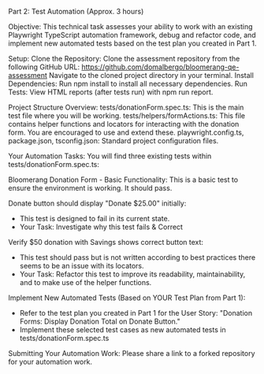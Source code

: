 Part 2: Test Automation (Approx. 3 hours)

Objective:
  This technical task assesses your ability to work with an existing Playwright TypeScript automation framework, debug and refactor code, and implement new automated tests based on the test plan you created in Part 1.

Setup:
  Clone the Repository:
    Clone the assessment repository from the following GitHub URL:
      https://github.com/domalbergo/bloomerang-qe-assessment
  Navigate to the cloned project directory in your terminal.
Install Dependencies:
  Run npm install to install all necessary dependencies.
Run Tests:
  View HTML reports (after tests run) with npm run report.
  
Project Structure Overview:
  tests/donationForm.spec.ts: This is the main test file where you will be working.
  tests/helpers/formActions.ts: This file contains helper functions and locators for interacting with the donation form. You are encouraged to use and extend these.
  playwright.config.ts, package.json, tsconfig.json: Standard project configuration files.

Your Automation Tasks:
You will find three existing tests within tests/donationForm.spec.ts:

  Bloomerang Donation Form - Basic Functionality: This is a basic test to ensure the environment is working. It should pass.
  
  Donate button should display "Donate $25.00" initially:
   - This test is designed to fail in its current state.
   - Your Task: Investigate why this test fails & Correct
    
  Verify $50 donation with Savings shows correct button text:
   - This test should pass but is not written according to best practices there seems to be an issue with its locators.
   - Your Task: Refactor this test to improve its readability, maintainability, and to make use of the helper functions.
    
  Implement New Automated Tests (Based on YOUR Test Plan from Part 1):
   - Refer to the test plan you created in Part 1 for the User Story: "Donation Forms: Display Donation Total on Donate Button."
   - Implement these selected test cases as new automated tests in tests/donationForm.spec.ts

Submitting Your Automation Work:
Please share a link to a forked repository for your automation work.
